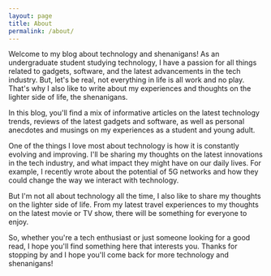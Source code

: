 ```yaml
---
layout: page
title: About
permalink: /about/
---
```


Welcome to my blog about technology and shenanigans! As an undergraduate student studying technology, I have a passion for all things related to gadgets, software, and the latest advancements in the tech industry. But, let's be real, not everything in life is all work and no play. That's why I also like to write about my experiences and thoughts on the lighter side of life, the shenanigans.

In this blog, you'll find a mix of informative articles on the latest technology trends, reviews of the latest gadgets and software, as well as personal anecdotes and musings on my experiences as a student and young adult.

One of the things I love most about technology is how it is constantly evolving and improving. I'll be sharing my thoughts on the latest innovations in the tech industry, and what impact they might have on our daily lives. For example, I recently wrote about the potential of 5G networks and how they could change the way we interact with technology.

But I'm not all about technology all the time, I also like to share my thoughts on the lighter side of life. From my latest travel experiences to my thoughts on the latest movie or TV show, there will be something for everyone to enjoy.

So, whether you're a tech enthusiast or just someone looking for a good read, I hope you'll find something here that interests you. Thanks for stopping by and I hope you'll come back for more technology and shenanigans!
